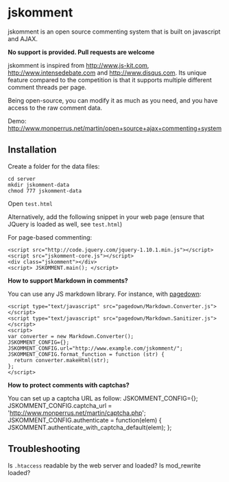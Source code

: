 jskomment
=========

jskomment is an open source commenting system that is built on javascript and AJAX.

**No support is provided. Pull requests are welcome**

jskomment is inspired from <http://www.js-kit.com>, <http://www.intensedebate.com> and <http://www.disqus.com>. Its unique feature compared to the competition is that it supports multiple different comment threads per page.

Being open-source, you can modify it as much as you need, and you have access to the raw comment data.

Demo: <http://www.monperrus.net/martin/open+source+ajax+commenting+system>

Installation
------------
Create a folder for the data files:

    cd server
    mkdir jskomment-data
    chmod 777 jskomment-data

Open `test.html`

Alternatively, add the following snippet in your web page (ensure that JQuery is loaded as well, see `test.html`)

For page-based commenting:

    <script src="http://code.jquery.com/jquery-1.10.1.min.js"></script>
    <script src="jskomment-core.js"></script>
    <div class="jskomment"></div>
    <script> JSKOMMENT.main(); </script>
    
**How to support Markdown in comments?**

You can use any JS markdown library. For instance, with [pagedown](https://code.google.com/p/pagedown/):

    <script type="text/javascript" src="pagedown/Markdown.Converter.js"></script>
    <script type="text/javascript" src="pagedown/Markdown.Sanitizer.js"></script>
    <script> 
    var converter = new Markdown.Converter();
    JSKOMMENT_CONFIG={};
    JSKOMMENT_CONFIG.url="http://www.example.com/jskomment/";
    JSKOMMENT_CONFIG.format_function = function (str) { 
      return converter.makeHtml(str);
    };
    </script>
    
**How to protect comments with captchas?**

You can set up a captcha URL as follow:
    JSKOMMENT_CONFIG={};
    JSKOMMENT_CONFIG.captcha_url = 'http://www.monperrus.net/martin/captcha.php';
    JSKOMMENT_CONFIG.authenticate = function(elem) {
      JSKOMMENT.authenticate_with_captcha_default(elem);
    };



Troubleshooting
---------------
Is `.htaccess` readable by the web server and loaded? Is mod_rewrite loaded?
